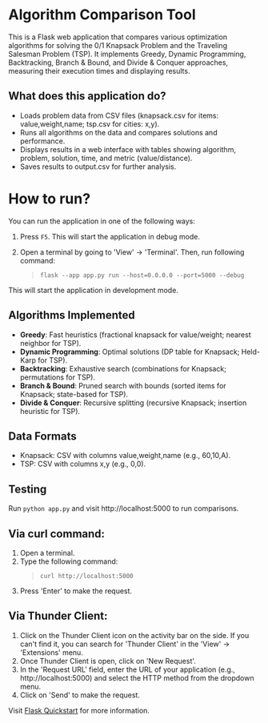 Algorithm Comparison Tool
=========================
This is a Flask web application that compares various optimization algorithms for solving the 0/1 Knapsack Problem and the Traveling Salesman Problem (TSP). It implements Greedy, Dynamic Programming, Backtracking, Branch & Bound, and Divide & Conquer approaches, measuring their execution times and displaying results.

What does this application do?
-------------------------------
- Loads problem data from CSV files (knapsack.csv for items: value,weight,name; tsp.csv for cities: x,y).
- Runs all algorithms on the data and compares solutions and performance.
- Displays results in a web interface with tables showing algorithm, problem, solution, time, and metric (value/distance).
- Saves results to output.csv for further analysis.


# How to run?
You can run the application in one of the following ways:

1. Press `F5`. This will start the application in debug mode.

2. Open a terminal by going to 'View' -> 'Terminal'. Then, run following command:
   > `flask --app app.py run --host=0.0.0.0 --port=5000 --debug`

This will start the application in development mode.

## Algorithms Implemented
- **Greedy**: Fast heuristics (fractional knapsack for value/weight; nearest neighbor for TSP).
- **Dynamic Programming**: Optimal solutions (DP table for Knapsack; Held-Karp for TSP).
- **Backtracking**: Exhaustive search (combinations for Knapsack; permutations for TSP).
- **Branch & Bound**: Pruned search with bounds (sorted items for Knapsack; state-based for TSP).
- **Divide & Conquer**: Recursive splitting (recursive Knapsack; insertion heuristic for TSP).

## Data Formats
- Knapsack: CSV with columns value,weight,name (e.g., 60,10,A).
- TSP: CSV with columns x,y (e.g., 0,0).

## Testing
Run `python app.py` and visit http://localhost:5000 to run comparisons.

Via curl command:
-----------------
1. Open a terminal.
2. Type the following command:
   > `curl http://localhost:5000`
3. Press 'Enter' to make the request.

Via Thunder Client:
-------------------
1. Click on the Thunder Client icon on the activity bar on the side. If you can't find it, you can search for 'Thunder Client' in the 'View' -> 'Extensions' menu.
2. Once Thunder Client is open, click on 'New Request'.
3. In the 'Request URL' field, enter the URL of your application (e.g., http://localhost:5000) and select the HTTP method from the dropdown menu.
5. Click on 'Send' to make the request.

Visit [Flask Quickstart](https://flask.palletsprojects.com/en/latest/quickstart/) for more information.

